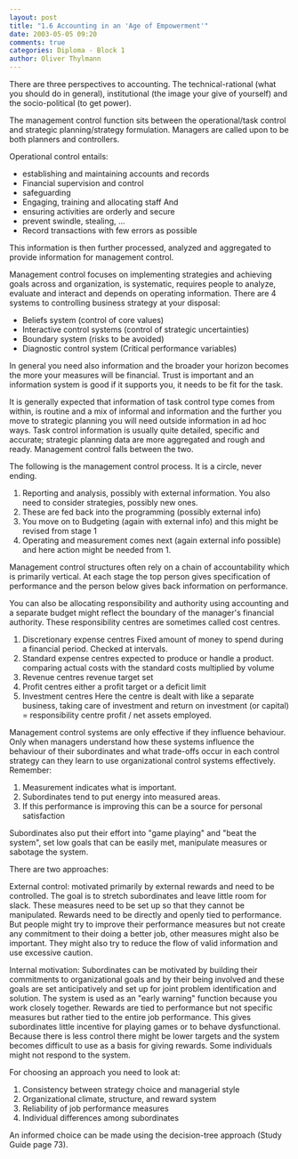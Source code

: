 ```yaml
---
layout: post
title: "1.6 Accounting in an 'Age of Empowerment'"
date: 2003-05-05 09:20
comments: true
categories: Diploma - Block 1
author: Oliver Thylmann
---
```



There are three perspectives to accounting. The technical-rational (what you should do in general), institutional (the image your give of yourself) and the socio-political (to get power).





The management control function sits between the operational/task control and strategic planning/strategy formulation. Managers are called upon to be both planners and controllers.

Operational control entails:
- establishing and maintaining accounts and records
- Financial supervision and control
- safeguarding
- Engaging, training and allocating staff
And
- ensuring activities are orderly and secure
- prevent swindle, stealing, ...
- Record transactions with few errors as possible

This information is then further processed, analyzed and aggregated to provide information for management control.

Management control focuses on implementing strategies and achieving goals across and organization, is systematic, requires people to analyze, evaluate and interact and depends on operating information. There are 4 systems to controlling business strategy at your disposal:
- Beliefs system (control of core values)
- Interactive control systems (control of strategic uncertainties)
- Boundary system (risks to be avoided)
- Diagnostic control system (Critical performance variables)

In general you need also information and the broader your horizon becomes the more your measures will be financial. Trust is important and an information system is good if it supports you, it needs to be fit for the task.

It is generally expected that information of task control type comes from within, is routine and a mix of informal and information and the further you move to strategic planning you will need outside information in ad hoc ways. Task control information is usually quite detailed, specific and accurate; strategic planning data are more aggregated and rough and ready. Management control falls between the two.

The following is the management control process. It is a circle, never ending.

1. Reporting and analysis, possibly with external information. You also need to consider strategies, possibly new ones. 
2. These are fed back into the programming (possibly external info)
3. You move on to Budgeting (again with external info) and this might be revised from stage 1
4. Operating and measurement comes next (again external info possible) and here action might be needed from 1.

Management control structures often rely on a chain of accountability which is primarily vertical. At each stage the top person gives specification of performance and the person below gives back information on performance.

You can also be allocating responsibility and authority using accounting and a separate budget might reflect the boundary of the manager's financial authority. These responsibility centres are sometimes called cost centres.

1. Discretionary expense centres
Fixed amount of money to spend during a financial period. Checked at intervals.
2. Standard expense centres
expected to produce or handle a product. comparing actual costs with the standard costs multiplied by volume
3. Revenue centres
revenue target set
4. Profit centres
either a profit target or a deficit limit
5. Investment centres
Here the centre is dealt with like a separate business, taking care of investment and return on investment (or capital) = responsibility centre profit / net assets employed.

Management control systems are only effective if they influence behaviour. Only when managers understand how these systems influence the behaviour of their subordinates and what trade-offs occur in each control strategy can they learn to use organizational control systems effectively. Remember:
1. Measurement indicates what is important.
2. Subordinates tend to put energy into measured areas.
3. If this performance is improving this can be a source for personal satisfaction

Subordinates also put their effort into &quot;game playing&quot; and &quot;beat the system&quot;, set low goals that can be easily met, manipulate measures or sabotage the system.

There are two approaches:

External control: motivated primarily by external rewards and need to be controlled. The goal is to stretch subordinates and leave little room for slack. These measures need to be set up so that they cannot be manipulated. Rewards need to be directly and openly tied to performance. But people might try to improve their performance measures but not create any commitment to their doing a better job, other measures might also be important. They might also try to reduce the flow of valid information and use excessive caution.

Internal motivation: Subordinates can be motivated by building their commitments to organizational goals and by their being involved and these goals are set anticipatively and set up for joint problem identification and solution. The system is used as an &quot;early warning&quot; function because you work closely together. Rewards are tied to performance but not specific measures but rather tied to the entire job performance. This gives subordinates little incentive for playing games or to behave dysfunctional. Because there is less control there might be lower targets and the system becomes difficult to use as a basis for giving rewards. Some individuals might not respond to the system.

For choosing an approach you need to look at:
1. Consistency between strategy choice and managerial style
2. Organizational climate, structure, and reward system
3. Reliability of job performance measures
4. Individual differences among subordinates

An informed choice can be made using the decision-tree approach (Study Guide page 73).



